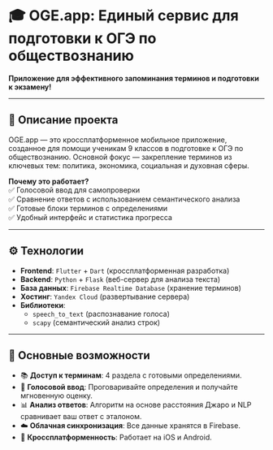 # 🎓 OGE.app: Единый сервис для подготовки к ОГЭ по обществознанию

**Приложение для эффективного запоминания терминов и подготовки к экзамену!**

---

## 📖 Описание проекта

OGE.app — это кроссплатформенное мобильное приложение, созданное для помощи ученикам 9 классов в подготовке к ОГЭ по обществознанию. Основной фокус — закрепление терминов из ключевых тем: политика, экономика, социальная и духовная сферы.

**Почему это работает?**  
✅ Голосовой ввод для самопроверки  
✅ Сравнение ответов с использованием семантического анализа  
✅ Готовые блоки терминов с определениями  
✅ Удобный интерфейс и статистика прогресса  

---

## ⚙️ Технологии

- **Frontend**: `Flutter` + `Dart` (кроссплатформенная разработка)
- **Backend**: `Python` + `Flask` (веб-сервер для анализа текста)
- **База данных**: `Firebase Realtime Database` (хранение терминов)
- **Хостинг**: `Yandex Cloud` (развертывание сервера)
- **Библиотеки**: 
  - `speech_to_text` (распознавание голоса)
  - `scapy` (семантический анализ строк)

---

## 🚀 Основные возможности

- 📚 **Доступ к терминам**: 4 раздела с готовыми определениями.
- 🎤 **Голосовой ввод**: Проговаривайте определения и получайте мгновенную оценку.
- 📊 **Анализ ответов**: Алгоритм на основе расстояния Джаро и NLP сравнивает ваш ответ с эталоном.
- ☁️ **Облачная синхронизация**: Все данные хранятся в Firebase.
- 📱 **Кроссплатформенность**: Работает на iOS и Android.

